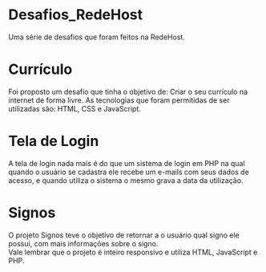 # Desafios_RedeHost
Uma série de desafios que foram feitos na RedeHost.

# Currículo
Foi proposto um desafio que tinha o objetivo de:
Criar o seu currículo na internet de forma livre. As tecnologias que foram permitidas de ser utilizadas são:
HTML, CSS e JavaScript.

# Tela de Login 
A tela de login nada mais é do que um sistema de login em PHP na qual quando o usuário se cadastra ele recebe um e-mails com seus dados de acesso, e quando utiliza o sistema o mesmo grava a data da utilização.

# Signos

O projeto Signos teve o objetivo de retornar a o usuário qual signo ele possui, com mais informações sobre o signo.<br>
Vale lembrar que o projeto é inteiro responsivo e utiliza HTML, JavaScript e PHP.
